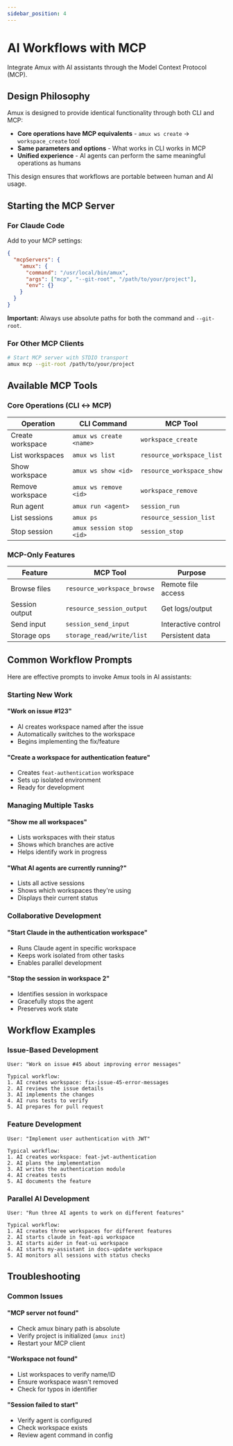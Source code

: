 ```yaml
---
sidebar_position: 4
---
```


# AI Workflows with MCP

Integrate Amux with AI assistants through the Model Context Protocol (MCP).

## Design Philosophy

Amux is designed to provide identical functionality through both CLI and MCP:

- **Core operations have MCP equivalents** - `amux ws create` → `workspace_create` tool
- **Same parameters and options** - What works in CLI works in MCP
- **Unified experience** - AI agents can perform the same meaningful operations as humans

This design ensures that workflows are portable between human and AI usage.

## Starting the MCP Server

### For Claude Code

Add to your MCP settings:

```json
{
  "mcpServers": {
    "amux": {
      "command": "/usr/local/bin/amux",
      "args": ["mcp", "--git-root", "/path/to/your/project"],
      "env": {}
    }
  }
}
```

**Important:** Always use absolute paths for both the command and `--git-root`.

### For Other MCP Clients

```bash
# Start MCP server with STDIO transport
amux mcp --git-root /path/to/your/project
```

## Available MCP Tools

### Core Operations (CLI ↔ MCP)

| Operation | CLI Command | MCP Tool |
|-----------|-------------|----------|
| Create workspace | `amux ws create <name>` | `workspace_create` |
| List workspaces | `amux ws list` | `resource_workspace_list` |
| Show workspace | `amux ws show <id>` | `resource_workspace_show` |
| Remove workspace | `amux ws remove <id>` | `workspace_remove` |
| Run agent | `amux run <agent>` | `session_run` |
| List sessions | `amux ps` | `resource_session_list` |
| Stop session | `amux session stop <id>` | `session_stop` |

### MCP-Only Features

| Feature | MCP Tool | Purpose |
|---------|----------|----------|
| Browse files | `resource_workspace_browse` | Remote file access |
| Session output | `resource_session_output` | Get logs/output |
| Send input | `session_send_input` | Interactive control |
| Storage ops | `storage_read/write/list` | Persistent data |

## Common Workflow Prompts

Here are effective prompts to invoke Amux tools in AI assistants:

### Starting New Work

#### "Work on issue #123"

- AI creates workspace named after the issue
- Automatically switches to the workspace
- Begins implementing the fix/feature

#### "Create a workspace for authentication feature"

- Creates `feat-authentication` workspace
- Sets up isolated environment
- Ready for development

### Managing Multiple Tasks

#### "Show me all workspaces"

- Lists workspaces with their status
- Shows which branches are active
- Helps identify work in progress

#### "What AI agents are currently running?"

- Lists all active sessions
- Shows which workspaces they're using
- Displays their current status

### Collaborative Development

#### "Start Claude in the authentication workspace"

- Runs Claude agent in specific workspace
- Keeps work isolated from other tasks
- Enables parallel development

#### "Stop the session in workspace 2"

- Identifies session in workspace
- Gracefully stops the agent
- Preserves work state

## Workflow Examples

### Issue-Based Development

```text
User: "Work on issue #45 about improving error messages"

Typical workflow:
1. AI creates workspace: fix-issue-45-error-messages
2. AI reviews the issue details
3. AI implements the changes
4. AI runs tests to verify
5. AI prepares for pull request
```

### Feature Development

```text
User: "Implement user authentication with JWT"

Typical workflow:
1. AI creates workspace: feat-jwt-authentication
2. AI plans the implementation
3. AI writes the authentication module
4. AI creates tests
5. AI documents the feature
```

### Parallel AI Development

```text
User: "Run three AI agents to work on different features"

Typical workflow:
1. AI creates three workspaces for different features
2. AI starts claude in feat-api workspace
3. AI starts aider in feat-ui workspace
4. AI starts my-assistant in docs-update workspace
5. AI monitors all sessions with status checks
```

## Troubleshooting

### Common Issues

#### "MCP server not found"

- Check amux binary path is absolute
- Verify project is initialized (`amux init`)
- Restart your MCP client

#### "Workspace not found"

- List workspaces to verify name/ID
- Ensure workspace wasn't removed
- Check for typos in identifier

#### "Session failed to start"

- Verify agent is configured
- Check workspace exists
- Review agent command in config
